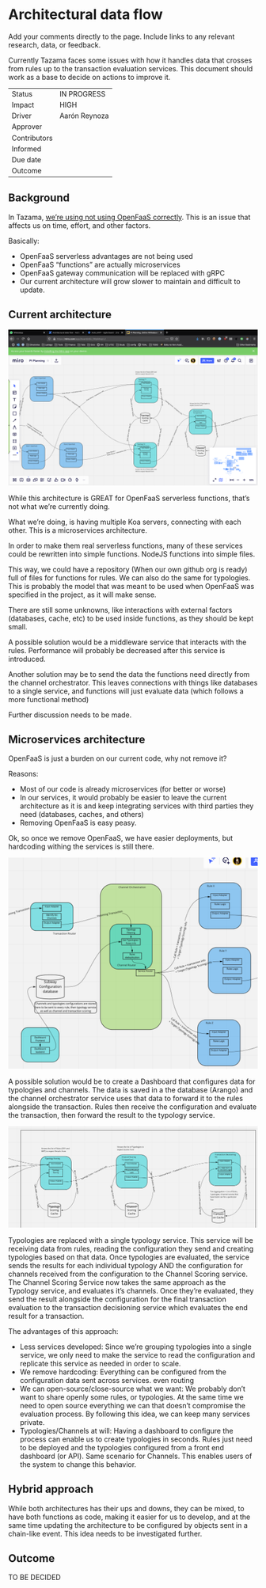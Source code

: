 # Architectural data flow

Add your comments directly to the page. Include links to any relevant research, data, or feedback.

Currently Tazama faces some issues with how it handles data that crosses from rules up to the transaction evaluation services. This document should work as a base to decide on actions to improve it.

|     |     |
| --- | --- |
| Status | IN PROGRESS |
| Impact | HIGH |
| Driver | Aarón Reynoza |
| Approver |     |
| Contributors |     |
| Informed |     |
| Due date |     |
| Outcome |     |

## Background

In Tazama, [we’re using not using OpenFaaS correctly](The-Openfaas-Dilemma.md). This is an issue that affects us on time, effort, and other factors.

Basically:

- OpenFaaS serverless advantages are not being used
- OpenFaaS “functions” are actually microservices
- OpenFaaS gateway communication will be replaced with gRPC
- Our current architecture will grow slower to maintain and difficult to update.

## Current architecture

![](../../images/Screen_Shot_2021-05-16_at_22.47.40.png)

While this architecture is GREAT for OpenFaaS serverless functions, that’s not what we’re currently doing.

What we’re doing, is having multiple Koa servers, connecting with each other. This is a microservices architecture.

In order to make them real serverless functions, many of these services could be rewritten into simple functions. NodeJS functions into simple files.

This way, we could have a repository (When our own github org is ready) full of files for functions for rules. We can also do the same for typologies. This is probably the model that was meant to be used when OpenFaaS was specified in the project, as it will make sense.

There are still some unknowns, like interactions with external factors (databases, cache, etc) to be used inside functions, as they should be kept small.

A possible solution would be a middleware service that interacts with the rules. Performance will probably be decreased after this service is introduced.

Another solution may be to send the data the functions need directly from the channel orchestrator. This leaves connections with things like databases to a single service, and functions will just evaluate data (which follows a more functional method)

Further discussion needs to be made.

## Microservices architecture

OpenFaaS is just a burden on our current code, why not remove it?

Reasons:

- Most of our code is already microservices (for better or worse)
- In our services, it would probably be easier to leave the current architecture as it is and keep integrating services with third parties they need (databases, caches, and others)
- Removing OpenFaaS is easy peasy.

Ok, so once we remove OpenFaaS, we have easier deployments, but hardcoding withing the services is still there.

![](../../images/Screen_Shot_2021-05-16_at_22.49.05.png)

A possible solution would be to create a Dashboard that configures data for typologies and channels. The data is saved in a the database (Arango) and the channel orchestrator service uses that data to forward it to the rules alongside the transaction. Rules then receive the configuration and evaluate the transaction, then forward the result to the typology service.

![](../../images/Screen_Shot_2021-05-16_at_22.49.39.png)

Typologies are replaced with a single typology service. This service will be receiving data from rules, reading the configuration they send and creating typologies based on that data. Once typologies are evaluated, the service sends the results for each individual typology AND the configuration for channels received from the configuration to the Channel Scoring service. The Channel Scoring Service now takes the same approach as the Typology service, and evaluates it’s channels. Once they’re evaluated, they send the result alongside the configuration for the final transaction evaluation to the transaction decisioning service which evaluates the end result for a transaction.

The advantages of this approach:

- Less services developed: Since we’re grouping typologies into a single service, we only need to make the service to read the configuration and replicate this service as needed in order to scale.
- We remove hardcoding: Everything can be configured from the configuration data sent across services. even routing
- We can open-source/close-source what we want: We probably don’t want to share openly some rules, or typologies. At the same time we need to open source everything we can that doesn’t compromise the evaluation process. By following this idea, we can keep many services private.
- Typologies/Channels at will: Having a dashboard to configure the process can enable us to create typologies in seconds. Rules just need to be deployed and the typologies configured from a front end dashboard (or API). Same scenario for Channels. This enables users of the system to change this behavior.
  
## Hybrid approach

While both architectures has their ups and downs, they can be mixed, to have both functions as code, making it easier for us to develop, and at the same time updating the architecture to be configured by objects sent in a chain-like event. This idea needs to be investigated further.

## Outcome

TO BE DECIDED
